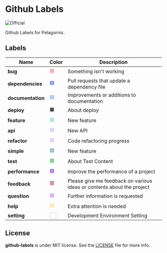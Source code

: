# Github Labels
![Official](https://img.shields.io/badge/project-official-green.svg?colorA=303033&colorB=226af6&label=Pelagornis)

Github Labels for Pelagornis.

## Labels

| Name         | Color    | Description                                           |
|--------------|----------|-------------------------------------------------------|
| **bug**      | <span style="color:#ff6969">🟥</span> | Something isn't working                               |
| **dependencies** | <span style="color:#2351f7">🟦</span> | Pull requests that update a dependency file           |
| **documentation** | <span style="color:#7694ff">🟦</span> | Improvements or additions to documentation           |
| **deploy**   | <span style="color:#4d4d4a">⬛</span> | About deploy                                          |
| **feature**  | <span style="color:#71cdd7">🟩</span> | New feature                                           |
| **api**      | <span style="color:#a9bcff">🟦</span> | New API                                               |
| **refactor** | <span style="color:#d6aeff">🟪</span> | Code refactoring progress                             |
| **simple**   | <span style="color:#42949d">🟩</span> | New feature                                           |
| **test**     | <span style="color:#26b12d">🟩</span> | About Test Content                                    |
| **performance** | <span style="color:#891cf9">🟪</span> | Improve the performance of a project                 |
| **feedback** | <span style="color:#b82b6b">🟥</span> | Please give me feedback on various ideas or contents about the project |
| **question** | <span style="color:#bd7bff">🟪</span> | Further information is requested                      |
| **help**     | <span style="color:#ffcb2f">🟨</span> | Extra attention is needed                             |
| **setting**  | <span style="color:#dbdbdb">⬜</span> | Development Environment Setting

## License
**github-labels** is under MIT license. See the [LICENSE](LICENSE) file for more info.